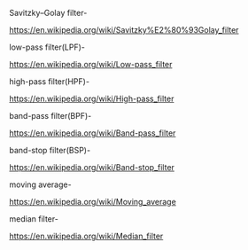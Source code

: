 Savitzky–Golay filter-

https://en.wikipedia.org/wiki/Savitzky%E2%80%93Golay_filter

low-pass filter(LPF)-

https://en.wikipedia.org/wiki/Low-pass_filter

high-pass filter(HPF)-

https://en.wikipedia.org/wiki/High-pass_filter

band-pass filter(BPF)-

https://en.wikipedia.org/wiki/Band-pass_filter

band-stop filter(BSP)-

https://en.wikipedia.org/wiki/Band-stop_filter

moving average-

https://en.wikipedia.org/wiki/Moving_average

median filter-

https://en.wikipedia.org/wiki/Median_filter